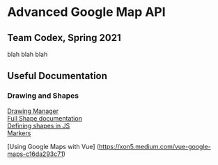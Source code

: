 # Advanced Google Map API
## Team Codex, Spring 2021
blah blah blah

## Useful Documentation
### Drawing and Shapes
[Drawing Manager](https://developers.google.com/maps/documentation/javascript/drawinglayer)  
[Full Shape documentation](https://developers.google.com/maps/documentation/javascript/reference/polygon)  
[Defining shapes in JS](https://developers.google.com/maps/documentation/javascript/shapes)  
[Markers](https://developers.google.com/maps/documentation/javascript/reference/marker)  


[Using Google Maps with Vue] (https://xon5.medium.com/vue-google-maps-c16da293c71)
